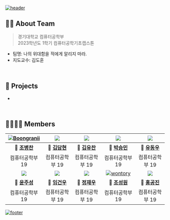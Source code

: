 [![header](https://capsule-render.vercel.app/api?type=waving&color=timeGradient&animation=fadeIn&height=230&section=header&text=나의%20위대함을%20적에게%20알리지%20마라.&desc=2023년%201학기%20컴퓨터공학기초캡스톤디자인&fontSize=40&fontAlign=50&fontAlignY=33&descSize=20&descAlign=50&descAlignY=55)](https://github.com/2023-KDH-Capstone-Design)

## 💁🏻 About Team
> 경기대학교 컴퓨터공학부  
> 2023학년도 1학기 컴퓨터공학기초캡스톤
- 팀명: 나의 위대함을 적에게 알리지 마라.  
- 지도교수: 김도훈

&nbsp;  

## 🚀 Projects
- 

&nbsp;  

## 👨‍👩‍👧‍👦 Members
|[![Boongranii](https://avatars.githubusercontent.com/u/102457140)](http://github.com/bbjbc)|[![](https://avatars.githubusercontent.com/u/)](http://github.com/)|[![](https://avatars.githubusercontent.com/u/)](http://github.com/)|[![](https://avatars.githubusercontent.com/u/)](http://github.com/)|[![](https://avatars.githubusercontent.com/u/)](http://github.com/)|
|:---:|:---:|:---:|:---:|:---:|
|**👑 [조병찬](http://github.com/bbjbc)**|**🐝 [김담현](http://github.com/)**|**🐝 [김유찬](http://github.com/)**|**🐝 [박승민](http://github.com/)**|**🐝 [유동우](http://github.com/)**|
|컴퓨터공학부 19|컴퓨터공학부 19|컴퓨터공학부 19|컴퓨터공학부 19|컴퓨터공학부 19|
|[![](https://avatars.githubusercontent.com/u/)](http://github.com/)|[![](https://avatars.githubusercontent.com/u/)](http://github.com/)|[![](https://avatars.githubusercontent.com/u/)](http://github.com/)|[![wontory](https://avatars.githubusercontent.com/u/94912717)](http://github.com/wontory)|[![](https://avatars.githubusercontent.com/u/)](http://github.com/)|
|**🐝 [윤주성](http://github.com/)**|**🐝 [임건우](http://github.com/)**|**🐝 [정재우](http://github.com/)**|**🐝 [조성원](http://github.com/wontory)**|**🐝 [홍공진](http://github.com/)**|
|컴퓨터공학부 19|컴퓨터공학부 19|컴퓨터공학부 19|컴퓨터공학부 19|컴퓨터공학부 19|

[![footer](https://capsule-render.vercel.app/api?type=waving&color=timeGradient&animation=fadeIn&section=footer)](https://github.com/2023-KDH-Capstone-Design) 
